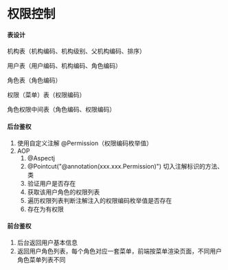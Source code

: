 # 权限控制

#### 表设计

机构表（机构编码、机构级别、父机构编码、排序）

用户表（用户编码、机构编码、角色编码）

角色表（角色编码）

权限（菜单）表（权限编码）

角色权限中间表（角色编码、权限编码）



#### 后台鉴权

1. 使用自定义注解 @Permission（权限编码枚举值）
2. AOP
   1. @Aspectj 
   2. @Pointcut("@annotation(xxx.xxx.Permission)") 切入注解标识的方法、类
   3. 验证用户是否存在
   4. 获取该用户角色的权限列表
   5. 遍历权限列表判断注解注入的权限编码枚举值是否存在
   6. 存在为有权限



#### 前台鉴权

1. 后台返回用户基本信息
2. 返回用户角色列表，每个角色对应一套菜单，前端按菜单渲染页面，不同用户角色菜单列表不同


